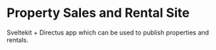 # Property Sales and Rental Site

Sveltekit + Directus app which can be used to publish properties and rentals.